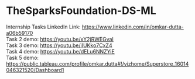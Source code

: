 # TheSparksFoundation-DS-ML
Internship Tasks
LinkedIn Link: https://www.linkedin.com/in/omkar-dutta-a06b59170  
Task 2 demo: https://youtu.be/xY2jRWEGvaI  
Task 3 demo: https://youtu.be/iIUKko7CxZ4  
Task 4 demo: https://youtu.be/dELu6NNZYiE  
Task 5 demo: https://public.tableau.com/profile/omkar.dutta#!/vizhome/Superstore_16014046321520/Dashboard1
